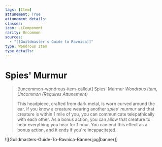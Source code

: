 ```yaml
---
tags: [Item]
attunement: True
attunement_details: 
classes: 
icon: LiComponent
rarity: Uncommon
sources:
  - "[[Guildmaster's Guide to Ravnica]]"
type: Wondrous Item
type_details: 
---
```

# Spies' Murmur
>[!uncommon-wondrous-item-callout] Spies' Murmur
>*Wondrous Item, Uncommon (Requires Attunement)*
>
>This headpiece, crafted from dark metal, is worn curved around the ear. If you know a creature wearing another *spies' murmur* and that creature is within 1 mile of you, you can communicate telepathically with each other. As a bonus action, you can allow that creature to hear everything you hear for 1 hour. You can end this effect as a bonus action, and it ends if you're incapacitated.

![[Guildmasters-Guide-To-Ravnica-Banner.jpg|banner]]
